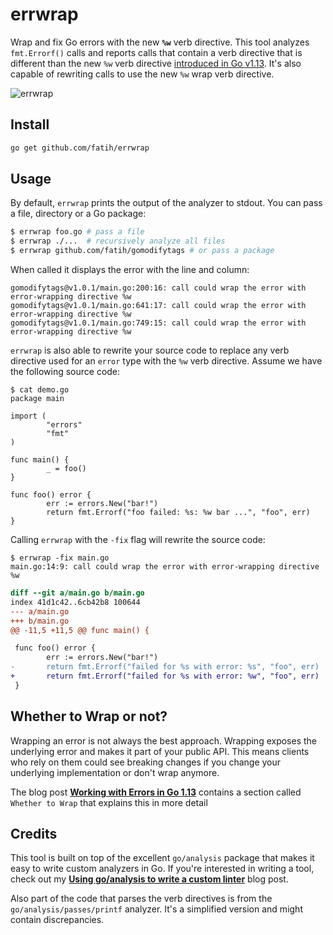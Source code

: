 # errwrap

Wrap and fix Go errors with the new **`%w`** verb directive. This tool analyzes
`fmt.Errorf()` calls and reports calls that contain a verb directive that is
different than the new `%w` verb directive [introduced in Go v1.13](https://golang.org/doc/go1.13#error_wrapping). It's also capable of rewriting calls to use the new `%w` wrap verb directive.

![errwrap](https://user-images.githubusercontent.com/438920/69905498-26b34c80-1369-11ea-888d-608f32678971.gif)

## Install

```bash
go get github.com/fatih/errwrap
```

## Usage

By default, `errwrap` prints the output of the analyzer to stdout. You can pass
a file, directory or a Go package:

```sh
$ errwrap foo.go # pass a file
$ errwrap ./...  # recursively analyze all files
$ errwrap github.com/fatih/gomodifytags # or pass a package
```

When called it displays the error with the line and column:

```
gomodifytags@v1.0.1/main.go:200:16: call could wrap the error with error-wrapping directive %w
gomodifytags@v1.0.1/main.go:641:17: call could wrap the error with error-wrapping directive %w
gomodifytags@v1.0.1/main.go:749:15: call could wrap the error with error-wrapping directive %w
```

`errwrap` is also able to rewrite your source code to replace any verb
directive used for an `error` type with the `%w` verb directive. Assume we have
the following source code:

```
$ cat demo.go
package main

import (
        "errors"
        "fmt"
)

func main() {
        _ = foo()
}

func foo() error {
        err := errors.New("bar!")
        return fmt.Errorf("foo failed: %s: %w bar ...", "foo", err)
}
```

Calling `errwrap` with the `-fix` flag will rewrite the source code:

```
$ errwrap -fix main.go
main.go:14:9: call could wrap the error with error-wrapping directive %w
```

```diff
diff --git a/main.go b/main.go
index 41d1c42..6cb42b8 100644
--- a/main.go
+++ b/main.go
@@ -11,5 +11,5 @@ func main() {

 func foo() error {
        err := errors.New("bar!")
-       return fmt.Errorf("failed for %s with error: %s", "foo", err)
+       return fmt.Errorf("failed for %s with error: %w", "foo", err)
 }
```

## Whether to Wrap or not?

Wrapping an error is not always the best approach. Wrapping exposes the
underlying error and makes it part of your public API. This means clients who
rely on them could see breaking changes if you change your underlying
implementation or don't wrap anymore.

The blog post **[Working with Errors in Go
1.13](https://blog.golang.org/go1.13-errors)** contains a section called
`Whether to Wrap` that explains this in more detail


## Credits

This tool is built on top of the excellent `go/analysis` package that makes it
easy to write custom analyzers in Go. If you're interested in writing a tool,
check out my **[Using go/analysis to write a custom
linter](https://arslan.io/2019/06/13/using-go-analysis-to-write-a-custom-linter/)**
blog post.

Also part of the code that parses the verb directives is from the
`go/analysis/passes/printf` analyzer. It's a simplified version and might
contain discrepancies.
